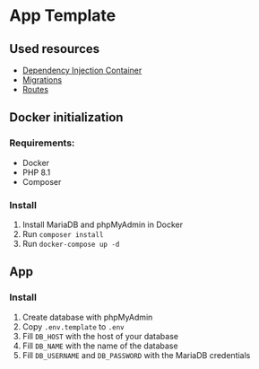 # App Template

## Used resources

- [Dependency Injection Container](https://container.thephpleague.com/4.x/) 
- [Migrations](https://book.cakephp.org/migrations/3/en/index.html)
- [Routes](https://route.thephpleague.com/5.x/)

## Docker initialization

### Requirements:

- Docker
- PHP 8.1
- Composer

### Install

1. Install MariaDB and phpMyAdmin in Docker
2. Run `composer install`
3. Run `docker-compose up -d`

## App

### Install

1. Create database with phpMyAdmin
2. Copy `.env.template` to `.env`
3. Fill `DB_HOST` with the host of your database
4. Fill `DB_NAME` with the name of the database
5. Fill `DB_USERNAME` and `DB_PASSWORD` with the MariaDB credentials

